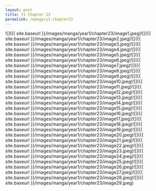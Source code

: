 ```yaml
---
layout: post
title: Y1 Chapter 23
permalink: /manga/y1-chapter23
---
```


![]({{ site.baseurl }}/images/manga/year1/chapter23/image1.jpeg)![]({{ site.baseurl }}/images/manga/year1/chapter23/image2.jpeg)![]({{ site.baseurl }}/images/manga/year1/chapter23/image3.jpeg)![]({{ site.baseurl }}/images/manga/year1/chapter23/image4.jpeg)![]({{ site.baseurl }}/images/manga/year1/chapter23/image5.jpeg)![]({{ site.baseurl }}/images/manga/year1/chapter23/image6.jpeg)![]({{ site.baseurl }}/images/manga/year1/chapter23/image7.jpeg)![]({{ site.baseurl }}/images/manga/year1/chapter23/image8.jpeg)![]({{ site.baseurl }}/images/manga/year1/chapter23/image9.jpeg)![]({{ site.baseurl }}/images/manga/year1/chapter23/image10.jpeg)![]({{ site.baseurl }}/images/manga/year1/chapter23/image11.jpeg)![]({{ site.baseurl }}/images/manga/year1/chapter23/image12.jpeg)![]({{ site.baseurl }}/images/manga/year1/chapter23/image13.jpeg)![]({{ site.baseurl }}/images/manga/year1/chapter23/image14.jpeg)![]({{ site.baseurl }}/images/manga/year1/chapter23/image15.jpeg)![]({{ site.baseurl }}/images/manga/year1/chapter23/image16.jpeg)![]({{ site.baseurl }}/images/manga/year1/chapter23/image17.jpeg)![]({{ site.baseurl }}/images/manga/year1/chapter23/image18.jpeg)![]({{ site.baseurl }}/images/manga/year1/chapter23/image19.jpeg)![]({{ site.baseurl }}/images/manga/year1/chapter23/image20.jpeg)![]({{ site.baseurl }}/images/manga/year1/chapter23/image21.jpeg)![]({{ site.baseurl }}/images/manga/year1/chapter23/image22.jpeg)![]({{ site.baseurl }}/images/manga/year1/chapter23/image23.jpeg)![]({{ site.baseurl }}/images/manga/year1/chapter23/image24.jpeg)![]({{ site.baseurl }}/images/manga/year1/chapter23/image25.jpeg)![]({{ site.baseurl }}/images/manga/year1/chapter23/image26.jpeg)![]({{ site.baseurl }}/images/manga/year1/chapter23/image27.jpeg)![]({{ site.baseurl }}/images/manga/year1/chapter23/image28.jpeg)![]({{ site.baseurl }}/images/manga/year1/chapter23/image29.jpeg)
